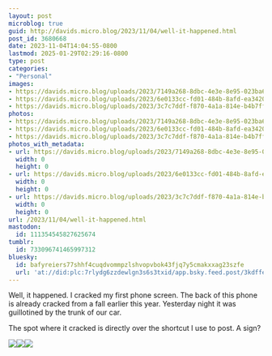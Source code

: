 ```yaml
---
layout: post
microblog: true
guid: http://davids.micro.blog/2023/11/04/well-it-happened.html
post_id: 3680668
date: 2023-11-04T14:04:55-0800
lastmod: 2025-01-29T02:29:16-0800
type: post
categories:
- "Personal"
images:
- https://davids.micro.blog/uploads/2023/7149a268-8dbc-4e3e-8e95-023ba6ae957b.jpeg
- https://davids.micro.blog/uploads/2023/6e0133cc-fd01-484b-8afd-ea34200157df.jpeg
- https://davids.micro.blog/uploads/2023/3c7c7ddf-f870-4a1a-814e-b4b7ffd1ea83.jpeg
photos:
- https://davids.micro.blog/uploads/2023/7149a268-8dbc-4e3e-8e95-023ba6ae957b.jpeg
- https://davids.micro.blog/uploads/2023/6e0133cc-fd01-484b-8afd-ea34200157df.jpeg
- https://davids.micro.blog/uploads/2023/3c7c7ddf-f870-4a1a-814e-b4b7ffd1ea83.jpeg
photos_with_metadata:
- url: https://davids.micro.blog/uploads/2023/7149a268-8dbc-4e3e-8e95-023ba6ae957b.jpeg
  width: 0
  height: 0
- url: https://davids.micro.blog/uploads/2023/6e0133cc-fd01-484b-8afd-ea34200157df.jpeg
  width: 0
  height: 0
- url: https://davids.micro.blog/uploads/2023/3c7c7ddf-f870-4a1a-814e-b4b7ffd1ea83.jpeg
  width: 0
  height: 0
url: /2023/11/04/well-it-happened.html
mastodon:
  id: 111354545827625674
tumblr:
  id: 733096741465997312
bluesky:
  id: bafyreiers77shhf4cuqdvommpzlshvopvbok43fjq7y5cmakxxag23szfe
  url: 'at://did:plc:7rlydg6zzdewlgn3s6s3txid/app.bsky.feed.post/3kdffeunwha2c'
---
```

Well, it happened. I cracked my first phone screen. The back of this phone is already cracked from a fall earlier this year. Yesterday night it was guillotined by the trunk of our car.

The spot where it cracked is directly over the shortcut I use to post. A sign?

![](https://davids.micro.blog/uploads/2023/7149a268-8dbc-4e3e-8e95-023ba6ae957b.jpeg)![](https://davids.micro.blog/uploads/2023/6e0133cc-fd01-484b-8afd-ea34200157df.jpeg)![](https://davids.micro.blog/uploads/2023/3c7c7ddf-f870-4a1a-814e-b4b7ffd1ea83.jpeg)


